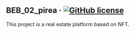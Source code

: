 ## BEB_02_pirea &middot; [![GitHub license](https://img.shields.io/badge/license-MIT-blue.svg)](https://github.com/codestates/BEB_02_pirea/blob/main/LICENSE)

This project is a real estate platform based on NFT.
